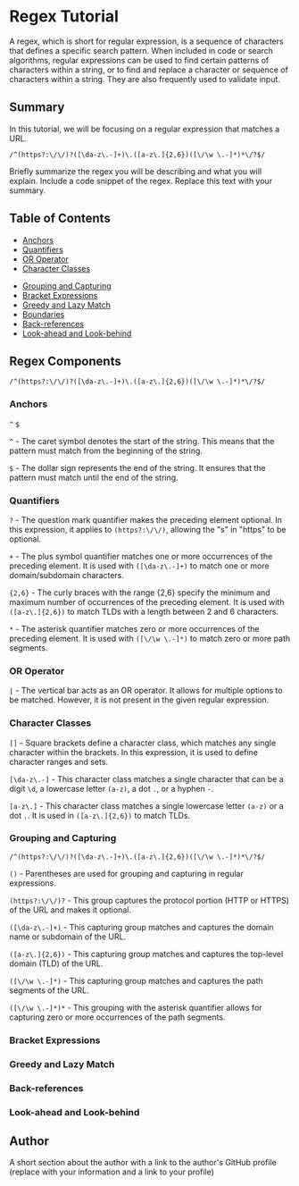 # Regex Tutorial

A regex, which is short for regular expression, is a sequence of characters that defines a specific search pattern. When included in code or search algorithms, regular expressions can be used to find certain patterns of characters within a string, or to find and replace a character or sequence of characters within a string. They are also frequently used to validate input.

## Summary
In this tutorial, we will be focusing on a regular expression that matches a URL. 

```
/^(https?:\/\/)?([\da-z\.-]+)\.([a-z\.]{2,6})([\/\w \.-]*)*\/?$/
```

Briefly summarize the regex you will be describing and what you will explain. Include a code snippet of the regex. Replace this text with your summary.

## Table of Contents

- [Anchors](#anchors)
- [Quantifiers](#quantifiers)
- [OR Operator](#or-operator)
- [Character Classes](#character-classes)
<!-- - [Flags](#flags) -->
- [Grouping and Capturing](#grouping-and-capturing)
- [Bracket Expressions](#bracket-expressions)
- [Greedy and Lazy Match](#greedy-and-lazy-match)
- [Boundaries](#boundaries)
- [Back-references](#back-references)
- [Look-ahead and Look-behind](#look-ahead-and-look-behind)

## Regex Components
```
/^(https?:\/\/)?([\da-z\.-]+)\.([a-z\.]{2,6})([\/\w \.-]*)*\/?$/
```
### Anchors

`^`  `$`

`^` - The caret symbol denotes the start of the string. This means that the pattern must match from the beginning of the string.

`$` - The dollar sign represents the end of the string. It ensures that the pattern must match until the end of the string.

### Quantifiers
`?` - The question mark quantifier makes the preceding element optional. In this expression, it applies to `(https?:\/\/)`, allowing the "s" in "https" to be optional.

`+` - The plus symbol quantifier matches one or more occurrences of the preceding element. It is used with `([\da-z\.-]+)` to match one or more domain/subdomain characters.

`{2,6}` - The curly braces with the range {2,6} specify the minimum and maximum number of occurrences of the preceding element. It is used with 
`([a-z\.]{2,6})` to match TLDs with a length between 2 and 6 characters.

`*` - The asterisk quantifier matches zero or more occurrences of the preceding element. It is used with `([\/\w \.-]*)` to match zero or more path segments.

### OR Operator
`|` - The vertical bar acts as an OR operator. It allows for multiple options to be matched. However, it is not present in the given regular expression.

### Character Classes
`[]` - Square brackets define a character class, which matches any single character within the brackets. In this expression, it is used to define character ranges and sets.

`[\da-z\.-]` - This character class matches a single character that can be a digit `\d`, a lowercase letter `(a-z)`, a dot `.`, or a hyphen `-`.

`[a-z\.]` - This character class matches a single lowercase letter `(a-z)` or a dot `.`. It is used in `([a-z\.]{2,6})` to match TLDs.
<!-- ### Flags -->

### Grouping and Capturing
```
/^(https?:\/\/)?([\da-z\.-]+)\.([a-z\.]{2,6})([\/\w \.-]*)*\/?$/
```

`()` - Parentheses are used for grouping and capturing in regular expressions.

`(https?:\/\/)?` - This group captures the protocol portion (HTTP or HTTPS) of the URL and makes it optional.

`([\da-z\.-]+)` - This capturing group matches and captures the domain name or subdomain of the URL.

`([a-z\.]{2,6})` - This capturing group matches and captures the top-level domain (TLD) of the URL.

`([\/\w \.-]*)` - This capturing group matches and captures the path segments of the URL.

`([\/\w \.-]*)*` - This grouping with the asterisk quantifier allows for capturing zero or more occurrences of the path segments.

### Bracket Expressions

### Greedy and Lazy Match

<!-- ### Boundaries -->

### Back-references

### Look-ahead and Look-behind

## Author

A short section about the author with a link to the author's GitHub profile (replace with your information and a link to your profile)
